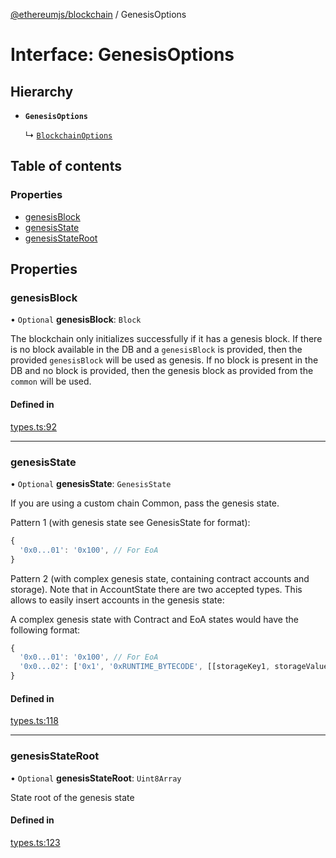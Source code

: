 [@ethereumjs/blockchain](../README.md) / GenesisOptions

# Interface: GenesisOptions

## Hierarchy

- **`GenesisOptions`**

  ↳ [`BlockchainOptions`](BlockchainOptions.md)

## Table of contents

### Properties

- [genesisBlock](GenesisOptions.md#genesisblock)
- [genesisState](GenesisOptions.md#genesisstate)
- [genesisStateRoot](GenesisOptions.md#genesisstateroot)

## Properties

### genesisBlock

• `Optional` **genesisBlock**: `Block`

The blockchain only initializes successfully if it has a genesis block. If
there is no block available in the DB and a `genesisBlock` is provided,
then the provided `genesisBlock` will be used as genesis. If no block is
present in the DB and no block is provided, then the genesis block as
provided from the `common` will be used.

#### Defined in

[types.ts:92](https://github.com/ethereumjs/ethereumjs-monorepo/blob/master/packages/blockchain/src/types.ts#L92)

___

### genesisState

• `Optional` **genesisState**: `GenesisState`

If you are using a custom chain Common, pass the genesis state.

Pattern 1 (with genesis state see GenesisState for format):

```javascript
{
  '0x0...01': '0x100', // For EoA
}
```

Pattern 2 (with complex genesis state, containing contract accounts and storage).
Note that in AccountState there are two
accepted types. This allows to easily insert accounts in the genesis state:

A complex genesis state with Contract and EoA states would have the following format:

```javascript
{
  '0x0...01': '0x100', // For EoA
  '0x0...02': ['0x1', '0xRUNTIME_BYTECODE', [[storageKey1, storageValue1], [storageKey2, storageValue2]]] // For contracts
}
```

#### Defined in

[types.ts:118](https://github.com/ethereumjs/ethereumjs-monorepo/blob/master/packages/blockchain/src/types.ts#L118)

___

### genesisStateRoot

• `Optional` **genesisStateRoot**: `Uint8Array`

State root of the genesis state

#### Defined in

[types.ts:123](https://github.com/ethereumjs/ethereumjs-monorepo/blob/master/packages/blockchain/src/types.ts#L123)
